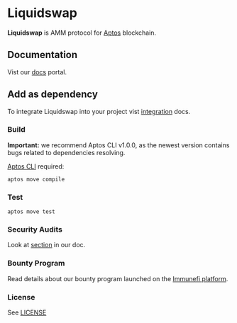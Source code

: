 # Liquidswap

**Liquidswap** is AMM protocol for [Aptos](https://www.aptos.com/) blockchain. 

## Documentation

Vist our [docs](https://docs.liquidswap.com) portal.

## Add as dependency

To integrate Liquidswap into your project vist [integration](https://docs.liquidswap.com/integration) docs.

### Build

**Important:** we recommend Aptos CLI v1.0.0, as the newest version contains bugs related to dependencies resolving.

[Aptos CLI](https://github.com/aptos-labs/aptos-core/releases) required:

    aptos move compile

### Test

    aptos move test

### Security Audits

Look at [section](https://docs.liquidswap.com/#security-audits) in our doc.

### Bounty Program

Read details about our bounty program launched on the [Immunefi platform](https://immunefi.com/bounty/liquidswap/).

### License

See [LICENSE](LICENSE)


